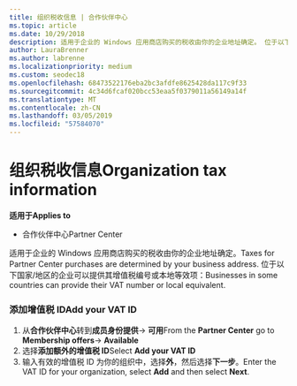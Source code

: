 ```yaml
---
title: 组织税收信息 | 合作伙伴中心
ms.topic: article
ms.date: 10/29/2018
description: 适用于企业的 Windows 应用商店购买的税收由你的企业地址确定。 位于以下国家/地区的企业可以提供其增值税编号或本地等效项：
author: LauraBrenner
ms.author: labrenne
ms.localizationpriority: medium
ms.custom: seodec18
ms.openlocfilehash: 68473522176eba2bc3afdfe8625428da117c9f33
ms.sourcegitcommit: 4c34d6fcaf020bcc53eaa5f0379011a56149a14f
ms.translationtype: MT
ms.contentlocale: zh-CN
ms.lasthandoff: 03/05/2019
ms.locfileid: "57584070"
---
```

# <a name="organization-tax-information"></a><span data-ttu-id="8a699-104">组织税收信息</span><span class="sxs-lookup"><span data-stu-id="8a699-104">Organization tax information</span></span>

<span data-ttu-id="8a699-105">**适用于**</span><span class="sxs-lookup"><span data-stu-id="8a699-105">**Applies to**</span></span>

-  <span data-ttu-id="8a699-106">合作伙伴中心</span><span class="sxs-lookup"><span data-stu-id="8a699-106">Partner Center</span></span>

<span data-ttu-id="8a699-107">适用于企业的 Windows 应用商店购买的税收由你的企业地址确定。</span><span class="sxs-lookup"><span data-stu-id="8a699-107">Taxes for Partner Center purchases are determined by your business address.</span></span> <span data-ttu-id="8a699-108">位于以下国家/地区的企业可以提供其增值税编号或本地等效项：</span><span class="sxs-lookup"><span data-stu-id="8a699-108">Businesses in some countries can provide their VAT number or local equivalent.</span></span>

### <a name="add-your-vat-id"></a><span data-ttu-id="8a699-109">添加增值税 ID</span><span class="sxs-lookup"><span data-stu-id="8a699-109">Add your VAT ID</span></span>

1.  <span data-ttu-id="8a699-110">从**合作伙伴中心**转到**成员身份提供**-> **可用**</span><span class="sxs-lookup"><span data-stu-id="8a699-110">From the **Partner Center** go to **Membership offers**-> **Available**</span></span>
2.  <span data-ttu-id="8a699-111">选择**添加额外的增值税 ID**</span><span class="sxs-lookup"><span data-stu-id="8a699-111">Select **Add your VAT ID**</span></span>
3.  <span data-ttu-id="8a699-112">输入有效的增值税 ID 为你的组织中，选择**外**，然后选择**下一步**。</span><span class="sxs-lookup"><span data-stu-id="8a699-112">Enter the VAT ID for your organization, select **Add** and then select **Next**.</span></span>





 




